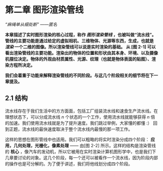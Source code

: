 # 第二章 图形渲染管线

_“麻绳单从细处断” ——匿名_

**本章描述了实时图形渲染的核心过程，称作 _图形渲染管线_ ，也被叫做“流水线”。管线的主要功能是通过给定的虚拟相机、三维物体、光源等东西，生成，也就是 _渲染_ 一个二维的图像。所以渲染管线可以说是实时渲染的基础。 从 [图 2-1] 可以看出渲染管线的主要功能。渲染出的物体的位置和形状由其本身、环境、以及摄像机摆位决定。物体的外观由材质属性、光源、纹理（也就是物体表面的贴图）、渲染方程所决定。**

**我们会着重于功能来解释渲染管线的不同阶段。与这几个阶段相关的细节将在下一章提及。**

## 2.1 结构

流水线存在于我们生活中的方方面面，包括工厂组装流水线和速食生产流水线。在理想状态下，可以分成流水线 $n$ 个状态的一个工作，使用流水线就能够获得 $n$ 倍的加速。我们使用流水线就是为了提升速度。我们跳过举例，大家懂的都懂 :） 回到正题，流水线的最快速度取决于整个流水线内最慢的那一项工作。

这样的思想在图形管线中也适用。我们可以粗略的将实时渲染分成四个阶段： **应用，几何处理，光栅化，像素处理** —— 由[图 2-2] 所示。这样的结构是渲染管线的 **核心** ，像汽车的发动机，所以它被用在实时渲染计算机图形学中，也是我们下几章要讨论的对象。这几个阶段，每一个还可以被看作一个流水线，因为阶段内部的操作也是可分解的。为了便于讲述，我们将他线划分成四个阶段。
